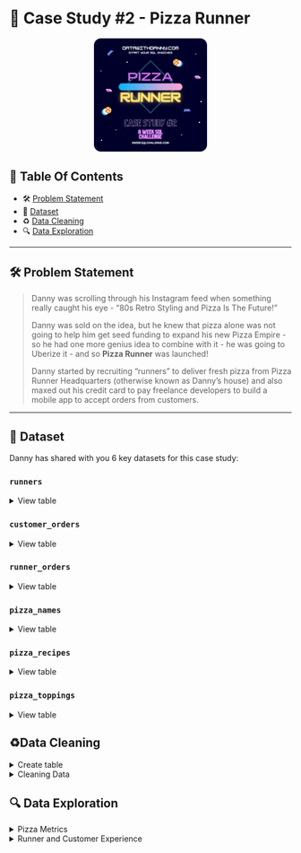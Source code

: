 # 🍕 Case Study #2 - Pizza Runner
<p align="center">
<img src="https://github.com/seeam1026/SQL-data-exploration/blob/main/IMG/org-2.png" width=40% height=40%>

## 📕 Table Of Contents
  - 🛠️ [Problem Statement](#problem-statement)
  - 📂 [Dataset](#dataset)
  - ♻️ [Data Cleaning](#data-cleaning)
  - 🔍 [Data Exploration](#data-exploration)

---

## 🛠️ Problem Statement

> Danny was scrolling through his Instagram feed when something really caught his eye - “80s Retro Styling and Pizza Is The Future!”
> 
> Danny was sold on the idea, but he knew that pizza alone was not going to help him get seed funding to expand his new Pizza Empire - so he had one more genius idea to combine with it - he was going to Uberize it - and so **Pizza Runner** was launched!
> 
> Danny started by recruiting “runners” to deliver fresh pizza from Pizza Runner Headquarters (otherwise known as Danny’s house) and also maxed out his credit card to pay freelance developers to build a mobile app to accept orders from customers.

---

## 📂 Dataset
Danny has shared with you 6 key datasets for this case study:

### **```runners```**
<details>
<summary>
View table
</summary>

The runners table shows the **```registration_date```** for each new runner.


|runner_id|registration_date|
|---------|-----------------|
|1        |1/1/2021         |
|2        |1/3/2021         |
|3        |1/8/2021         |
|4        |1/15/2021        |

</details>


### **```customer_orders```**

<details>
<summary>
View table
</summary>

Customer pizza orders are captured in the **```customer_orders```** table with 1 row for each individual pizza that is part of the order.

|order_id|customer_id|pizza_id|exclusions|extras|order_time        |
|--------|---------|--------|----------|------|------------------|
|1  |101      |1       |          |      |44197.75349537037 |
|2  |101      |1       |          |      |44197.79226851852 |
|3  |102      |1       |          |      |44198.9940162037  |
|3  |102      |2       |          |*null* |44198.9940162037  |
|4  |103      |1       |4         |      |44200.558171296296|
|4  |103      |1       |4         |      |44200.558171296296|
|4  |103      |2       |4         |      |44200.558171296296|
|5  |104      |1       |null      |1     |44204.87533564815 |
|6  |101      |2       |null      |null  |44204.877233796295|
|7  |105      |2       |null      |1     |44204.88922453704 |
|8  |102      |1       |null      |null  |44205.99621527778 |
|9  |103      |1       |4         |1, 5  |44206.47429398148 |
|10 |104      |1       |null      |null  |44207.77417824074 |
|10 |104      |1       |2, 6      |1, 4  |44207.77417824074 |

</details>

### **```runner_orders```**

<details>
<summary>
View table
</summary>

After each orders are received through the system - they are assigned to a runner - however not all orders are fully completed and can be cancelled by the restaurant or the customer.

The **```pickup_time```** is the timestamp at which the runner arrives at the Pizza Runner headquarters to pick up the freshly cooked pizzas. 

The **```distance```** and **```duration```** fields are related to how far and long the runner had to travel to deliver the order to the respective customer.



|order_id|runner_id|pickup_time|distance  |duration|cancellation      |
|--------|---------|-----------|----------|--------|------------------|
|1       |1        |1/1/2021 18:15|20km      |32 minutes|                  |
|2       |1        |1/1/2021 19:10|20km      |27 minutes|                  |
|3       |1        |1/3/2021 0:12|13.4km    |20 mins |*null*             |
|4       |2        |1/4/2021 13:53|23.4      |40      |*null*             |
|5       |3        |1/8/2021 21:10|10        |15      |*null*             |
|6       |3        |null       |null      |null    |Restaurant Cancellation|
|7       |2        |1/8/2020 21:30|25km      |25mins  |null              |
|8       |2        |1/10/2020 0:15|23.4 km   |15 minute|null              |
|9       |2        |null       |null      |null    |Customer Cancellation|
|10      |1        |1/11/2020 18:50|10km      |10minutes|null              |

</details>

### **```pizza_names```**

<details>
<summary>
View table
</summary>

|pizza_id|pizza_name|
|--------|----------|
|1       |Meat Lovers|
|2       |Vegetarian|

</details>

### **```pizza_recipes```**

<details>
<summary>
View table
</summary>

Each **```pizza_id```** has a standard set of **```toppings```** which are used as part of the pizza recipe.


|pizza_id|toppings |
|--------|---------|
|1       |1, 2, 3, 4, 5, 6, 8, 10| 
|2       |4, 6, 7, 9, 11, 12| 

</details>

### **```pizza_toppings```**

<details>
<summary>
View table
</summary>

This table contains all of the **```topping_name```** values with their corresponding **```topping_id```** value.


|topping_id|topping_name|
|----------|------------|
|1         |Bacon       | 
|2         |BBQ Sauce   | 
|3         |Beef        |  
|4         |Cheese      |  
|5         |Chicken     |     
|6         |Mushrooms   |  
|7         |Onions      |     
|8         |Pepperoni   | 
|9         |Peppers     |   
|10        |Salami      | 
|11        |Tomatoes    | 
|12        |Tomato Sauce|

</details>

## ♻️Data Cleaning
<details>
<summary>
Create table
</summary>

** **	
 ```sql
	DROP TABLE IF EXISTS runners;
	CREATE TABLE runners (
	  "runner_id" INTEGER,
	  "registration_date" DATE
	);
	INSERT INTO runners
	  ("runner_id", "registration_date")
	VALUES
	  (1, '2021-01-01'),
	  (2, '2021-01-03'),
	  (3, '2021-01-08'),
	  (4, '2021-01-15');
	
	
	DROP TABLE IF EXISTS customer_orders;
	CREATE TABLE customer_orders (
	  "order_id" INTEGER,
	  "customer_id" INTEGER,
	  "pizza_id" INTEGER,
	  "exclusions" VARCHAR(4),
	  "extras" VARCHAR(4),
	  "order_time" TIMESTAMP
	);
	
	INSERT INTO customer_orders
	  ("order_id", "customer_id", "pizza_id", "exclusions", "extras", "order_time")
	VALUES
	  ('1', '101', '1', '', '', '2020-01-01 18:05:02'),
	  ('2', '101', '1', '', '', '2020-01-01 19:00:52'),
	  ('3', '102', '1', '', '', '2020-01-02 23:51:23'),
	  ('3', '102', '2', '', NULL, '2020-01-02 23:51:23'),
	  ('4', '103', '1', '4', '', '2020-01-04 13:23:46'),
	  ('4', '103', '1', '4', '', '2020-01-04 13:23:46'),
	  ('4', '103', '2', '4', '', '2020-01-04 13:23:46'),
	  ('5', '104', '1', 'null', '1', '2020-01-08 21:00:29'),
	  ('6', '101', '2', 'null', 'null', '2020-01-08 21:03:13'),
	  ('7', '105', '2', 'null', '1', '2020-01-08 21:20:29'),
	  ('8', '102', '1', 'null', 'null', '2020-01-09 23:54:33'),
	  ('9', '103', '1', '4', '1, 5', '2020-01-10 11:22:59'),
	  ('10', '104', '1', 'null', 'null', '2020-01-11 18:34:49'),
	  ('10', '104', '1', '2, 6', '1, 4', '2020-01-11 18:34:49');
	
	
	DROP TABLE IF EXISTS runner_orders;
	CREATE TABLE runner_orders (
	  "order_id" INTEGER,
	  "runner_id" INTEGER,
	  "pickup_time" VARCHAR(19),
	  "distance" VARCHAR(7),
	  "duration" VARCHAR(10),
	  "cancellation" VARCHAR(23)
	);
	
	INSERT INTO runner_orders
	  ("order_id", "runner_id", "pickup_time", "distance", "duration", "cancellation")
	VALUES
	  ('1', '1', '2020-01-01 18:15:34', '20km', '32 minutes', ''),
	  ('2', '1', '2020-01-01 19:10:54', '20km', '27 minutes', ''),
	  ('3', '1', '2020-01-03 00:12:37', '13.4km', '20 mins', NULL),
	  ('4', '2', '2020-01-04 13:53:03', '23.4', '40', NULL),
	  ('5', '3', '2020-01-08 21:10:57', '10', '15', NULL),
	  ('6', '3', 'null', 'null', 'null', 'Restaurant Cancellation'),
	  ('7', '2', '2020-01-08 21:30:45', '25km', '25mins', 'null'),
	  ('8', '2', '2020-01-10 00:15:02', '23.4 km', '15 minute', 'null'),
	  ('9', '2', 'null', 'null', 'null', 'Customer Cancellation'),
	  ('10', '1', '2020-01-11 18:50:20', '10km', '10minutes', 'null');
	
	
	DROP TABLE IF EXISTS pizza_names;
	CREATE TABLE pizza_names (
	  "pizza_id" INTEGER,
	  "pizza_name" TEXT
	);
	INSERT INTO pizza_names
	  ("pizza_id", "pizza_name")
	VALUES
	  (1, 'Meatlovers'),
	  (2, 'Vegetarian');
	
	
	DROP TABLE IF EXISTS pizza_recipes;
	CREATE TABLE pizza_recipes (
	  "pizza_id" INTEGER,
	  "toppings" TEXT
	);
	INSERT INTO pizza_recipes
	  ("pizza_id", "toppings")
	VALUES
	  (1, '1, 2, 3, 4, 5, 6, 8, 10'),
	  (2, '4, 6, 7, 9, 11, 12');
	
	
	DROP TABLE IF EXISTS pizza_toppings;
	CREATE TABLE pizza_toppings (
	  "topping_id" INTEGER,
	  "topping_name" TEXT
	);
	INSERT INTO pizza_toppings
	  ("topping_id", "topping_name")
	VALUES
	  (1, 'Bacon'),
	  (2, 'BBQ Sauce'),
	  (3, 'Beef'),
	  (4, 'Cheese'),
	  (5, 'Chicken'),
	  (6, 'Mushrooms'),
	  (7, 'Onions'),
	  (8, 'Pepperoni'),
	  (9, 'Peppers'),
	  (10, 'Salami'),
	  (11, 'Tomatoes'),
	  (12, 'Tomato Sauce');
```		
</details>

<details>
<summary>
Cleaning Data
</summary>

## Clean customer_orders data:
**```customer_orders```**
- Converting ```null``` and ```NaN``` values into blanks ```''``` in ```exclusions``` and ```extras```
```sql
	UPDATE customer_orders
	SET exclusions = CASE WHEN exclusions = '' or exclusions LIKE '%null%' or exclusions LIKE '%nan%' THEN NULL ELSE exclusions END,
	    extras = CASE WHEN extras = '' or extras LIKE '%null%' or extras LIKE '%nan%' THEN NULL ELSE extras END;
```
## Clean runner_orders data:
**```runner_orders```**

- Converting ```'null'``` text values into null values for ```pickup_time```, ```distance``` and ```duration```
- Extracting only numbers and decimal spaces for the distance and duration columns
- Converting blanks, ```'null'``` and ```NaN``` into null values for cancellation 
  ```sql
   UPDATE runner_orders
   SET 	pickup_time = CASE WHEN pickup_time LIKE '%null%' THEN NULL ELSE pickup_time END,
  	distance = CASE WHEN distance LIKE '%null%' THEN NULL ELSE distance END,
  	duration = CASE WHEN duration LIKE '%null%' THEN NULL ELSE duration END,
  	cancellation = CASE WHEN cancellation LIKE '%null%' or cancellation LIKE '%nan%' or cancellation = '' THEN NULL ELSE cancellation END;

    UPDATE runner_orders
    SET	distance = replace(distance, 'km', ''),
  	duration = trim(regexp_replace(duration, 'minute|mins|min|minutes', ''));

    SELECT * FROM runner_orders;
  ```

## Clean pizza_recipes data:
**```pizza_recipes```**

```sql
   CREATE TEMP TABLE temp_pizza_recipe(pizza_id INT, pizza_topping TEXT);
   INSERT INTO temp_pizza_recipe(pizza_id, pizza_topping)
   SELECT pizza_id, unnest(string_to_array(toppings, ',')) 
   FROM pizza_recipes;
   TRUNCATE TABLE pizza_recipes;
   INSERT INTO pizza_recipes(pizza_id, toppings)
   SELECT pizza_id, pizza_topping FROM temp_pizza_recipe;
   SELECT * FROM pizza_recipes;
	
   DROP TABLE IF EXISTS temp_pizza_recipe;
	
   ALTER TABLE pizza_recipes 
   ALTER COLUMN toppings TYPE INT
   USING toppings::INT;
```
	
</details>


## 🔍 Data Exploration

<details>
<summary> 
Pizza Metrics
</summary>

### **Q1. How many pizzas were ordered?**
```sql
SELECT COUNT(pizza_id) as pizza_count
FROM customer_orders
```
|pizza_count|
|-----------|
|14         |

### **Q2. How many unique customer orders were made?**
```sql
SELECT COUNT(DISTINCT order_id) AS order_count
FROM customer_orders;
```
|order_count|
|-----------|
|10         |


### **Q3. How many successful orders were delivered by each runner?**
```sql
 SELECT runner_id,
	COUNT(order_id) AS successful_orders
 FROM runner_orders
 WHERE cancellation is NULL
 GROUP BY runner_id;
```

| runner_id | successful_orders |
|-----------|-------------------|
| 1         | 4                 |
| 2         | 3                 |
| 3         | 1                 |


### **Q4. How many of each type of pizza was delivered?**
```SQL
SELECT  pizza_names.pizza_name,
	cte.pizza_type_count
FROM pizza_names
JOIN	
	(SELECT co.pizza_id,
		COUNT(co.order_id) AS pizza_type_count
	FROM runner_orders AS ru
	JOIN customer_orders AS co 
	ON co.order_id = ru.order_id 
	WHERE ru.cancellation is NULL
	GROUP BY co.pizza_id) AS cte
ON cte.pizza_id = pizza_names.pizza_id
```

| pizza_name | pizza_type_count |
|------------|------------------|
| Meatlovers | 9                |
| Vegetarian | 3                |


### **Q5. How many Vegetarian and Meatlovers were ordered by each customer?**
```SQL
SELECT 	customer_id, 
	SUM(CASE WHEN pizza_id = 1 THEN 1 ELSE 0 END) AS meat_lovers,
	SUM(CASE WHEN pizza_id = 2 THEN 1 ELSE 0 END) AS vegetarian
FROM customer_orders
GROUP BY customer_id;
```

| customer_id | meat_lovers | vegetarian |
|-------------|-------------|------------|
| 101         | 2           | 1          |
| 103         | 3           | 1          |
| 104         | 3           | 0          |
| 105         | 0           | 1          |
| 102         | 2           | 1          |

### **Q6. What was the maximum number of pizzas delivered in a single order?**
```SQL
SELECT MAX(pizza_count_per_order) AS max_count
FROM (
  SELECT
	co.order_id,
	COUNT(co.pizza_id) AS pizza_count_per_order
  FROM runner_orders AS ru
  JOIN customer_orders AS co
  	ON co.order_id = ru.order_id
  WHERE ru.cancellation is NULL
  GROUP BY co.order_id) AS cte;
 ``` 

| max_count |
|-----------|
| 3         |


### **Q7. For each customer, how many delivered pizzas had at least 1 change and how many had no changes?**
```SQL
SELECT
  co.customer_id,
  SUM(CASE WHEN co.exclusions IS NOT NULL OR co.extras IS NOT NULL THEN 1 ELSE 0 END) AS changes,
  SUM(CASE WHEN co.exclusions is NULL AND co.extras is NULL THEN 1 ELSE 0 END) AS no_change
FROM runner_orders AS ru
JOIN customer_orders AS co
  ON ru.order_id = co.order_id
WHERE ru.cancellation is NULL
GROUP BY co.customer_id
ORDER BY co.customer_id;
```

| customer_id | changes | no_change |
|-------------|---------|-----------|
| 101         | 0       | 2         |
| 102         | 0       | 3         |
| 103         | 3       | 3         |
| 104         | 2       | 2         |
| 105         | 1       | 1         |


### **Q8. How many pizzas were delivered that had both exclusions and extras?**
```SQL
SELECT
  SUM(CASE WHEN co.exclusions IS NOT NULL AND co.extras IS NOT NULL THEN 1 ELSE 0 END) AS pizza_count
FROM runner_orders AS ru
JOIN customer_orders AS co
  ON co.order_id = ru.order_id
WHERE ru.cancellation IS NULL;
```  

| pizza_count |
|-------------|
| 1           |


### **Q9. What was the total volume of pizzas ordered for each hour of the day?**
```SQL
SELECT
  DATE_PART('hour', order_time) AS hour_of_day,
  COUNT(pizza_id) as pizza_count
FROM customer_orders
GROUP BY hour_of_day
ORDER BY hour_of_day;
```

| hour_of_day | pizza_count |
|-------------|-------------|
| 11          | 1           |
| 12          | 2           |
| 13          | 3           |
| 18          | 3           |
| 19          | 1           |
| 21          | 3           |
| 23          | 1           |

### **Q10. What was the volume of orders for each day of the week?**
```SQL
SELECT
  TO_CHAR(order_time,'day') AS day_of_week,
  COUNT(pizza_id) AS pizza_count
FROM customer_orders
GROUP BY day_of_week, DATE_PART('dow', order_time)
ORDER BY DATE_PART('dow', order_time);
```

| day_of_week | pizza_count |
|-------------|-------------|
| Friday      | 1           |
| Saturday    | 5           |
| Thursday    | 3           |
| Wednesday   | 5           |

</details>

<details>
<summary>
Runner and Customer Experience
</summary>

### **Q1. How many runners signed up for each 1 week period? (i.e. week starts 2021-01-01)**
```SQL
WITH runner_signups AS (
  SELECT
    runner_id,
    registration_date,
    registration_date - ((registration_date - '2021-01-01') % 7)  AS start_of_week
  FROM pizza_runner.runners
)
SELECT
  start_of_week,
  COUNT(runner_id) AS signups
FROM runner_signups
GROUP BY start_of_week
ORDER BY start_of_week;
```

| start_of_week            | signups |
|--------------------------|---------|
| 2021-01-01T00:00:00.000Z | 2       |
| 2021-01-08T00:00:00.000Z | 1       |
| 2021-01-15T00:00:00.000Z | 1       |

### **Q2. What was the average time in minutes it took for each runner to arrive at the Pizza Runner HQ to pickup the order?**
```SQL
SELECT
  ru.runner_id,
  DATE_PART('minute', AVG(ru.pickup_time::timestamp - co.order_time)) AS avg_arrival_minutes
FROM runner_orders AS ru
JOIN customer_orders AS co 
 ON co.order_id = ru.order_id
WHERE ru.cancellation IS NULL
GROUP BY ru.runner_id;
```
| runner_id | avg_arrival_minutes |
|-----------|---------------------|
| 1         | 15                  |
| 2         | 23                  |
| 3         | 10                  |

### **Q3. Is there any relationship between the number of pizzas and how long the order takes to prepare?**
```SQL
SELECT
  ru.order_id,
  count(co.pizza_id) AS pizzas_count,
  ROUND(EXTRACT(EPOCH FROM (ru.pickup_time::TIMESTAMP - co.order_time))::DECIMAL/60, 2) AS avg_time,
  CASE  WHEN COUNT(co.pizza_id) = 1 THEN 'Takes more than 10 minutes to prepare'
	WHEN COUNT(co.pizza_id) > 1 THEN 'Preparation time is based on order quantity, approximately or more than 10 minutes per order' END AS relationship
FROM runner_orders AS ru
JOIN customer_orders AS co
  ON co.order_id = ru.order_id 
WHERE ru.pickup_time IS NOT NULL
GROUP BY ru.order_id, ru.pickup_time, co.order_time
ORDER BY ru.order_id;
```

|order_id| pizzas_count | avg_time |			relationship		    |
|--------|--------------|----------|------------------------------------------------|
|  1	 |	1	|   10.53  |	Takes more than 10 minutes to prepare	    |
|  2	 |	1	|   10.03  |	Takes more than 10 minutes to prepare	    |
|  3	 |	2	|   21.23  |	Preparation time is based on order quantity |
|  4	 |	3	|   29.28  |	Preparation time is based on order quantity |
|  5	 |	1	|   10.47  |	Takes more than 10 minutes to prepare	    |
|  7	 |	1	|   10.27  |	Takes more than 10 minutes to prepare	    |
|  8	 |	1	|   20.48  |	Takes more than 10 minutes to prepare	    |
|  10	 |	2	|   15.52  |	Preparation time is based on order quantity |

### **Q4. What was the average distance travelled for each runner?**
```SQL
SELECT  runner_id,
	ROUND(AVG(distance::DECIMAL), 2) AS avg_distance
FROM runner_orders
GROUP BY runner_id
ORDER BY runner_id;
```

| runner_id | avg_distance |
|-----------|--------------|
| 1         | 15.85        |
| 2         | 23.93        |
| 3         | 10.00        |

### **Q5. What was the difference between the longest and shortest delivery times for all orders?**
```SQL
SELECT MAX(duration::INT) - MIN(duration::INT) AS difference
FROM runner_orders;
```

| difference |
|------------|
| 30         |

### **Q6. What was the average speed for each runner for each delivery and do you notice any trend for these values?**
```SQL
SELECT
  ru.order_id,
  ru.runner_id,
  COUNT(co.pizza_id) AS pizza_count,
  ROUND(AVG(distance::DECIMAL), 1) AS distance,
  ROUND(AVG(duration::INT), 1) AS duration,
  ROUND(AVG(ru.distance::DECIMAL/ru.duration::INT)*60, 2) AS speed_kmh
FROM runner_orders AS ru
JOIN customer_orders AS co
  ON ru.order_id = co.order_id
WHERE ru.cancellation IS NULL
GROUP BY ru.order_id, ru.runner_id
ORDER BY speed_kmh DESC;
```

| order_id | runner_id | pizzas_count | distance | duration | speed_kmh |
|----------|-----------|--------------|----------|----------|-----------|
| 8        | 2         | 1            | 23.4     | 15       | 93.60 	|
| 7        | 2         | 1            | 25       | 25       | 60.00 	|
| 10       | 1         | 2            | 10       | 10       | 60.00 	|
| 2        | 1         | 1            | 20       | 27       | 44.44 	|
| 3        | 1         | 2            | 13.4     | 20       | 40.20 	|
| 5        | 3         | 1            | 10       | 15       | 40.00 	|
| 1        | 1         | 1            | 20       | 32       | 37.50 	|
| 4        | 2         | 3            | 23.4     | 40       | 35.10 	|

**Finding:**
- **Orders are listed in decreasing order of average speed:**
> *Although the fastest order delivered only 1 pizza and the slowest order delivered 3 pizzas, there is no clear trend indicating that more pizzas in an order result in slower delivery speeds.*


### **Q7. What is the successful delivery percentage for each runner?**
```sql
SELECT
  ru.runner_id,
  ROUND(100.0*cte.successful_order/COUNT(ru.order_id)) AS delivery_percent
FROM runner_orders AS ru
JOIN (
    SELECT
	runner_id,
	COUNT(order_id) AS successful_order
    FROM runner_orders
    WHERE pickup_time IS NOT NULL
    GROUP BY runner_id) AS cte
 ON cte.runner_id = ru.runner_id
GROUP BY ru.runner_id, cte.successful_order
ORDER BY ru.runner_id;
```

| runner_id | delivery_percent |
|-----------|------------------|
| 1         | 100              |
| 2         | 75               |
| 3         | 50               |


</details>
